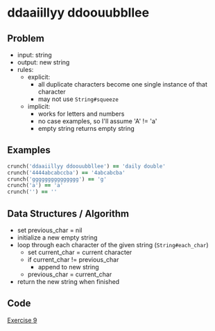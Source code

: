 # ddaaiillyy ddoouubbllee

## Problem

- input: string
- output: new string
- rules:
  - explicit:
    - all duplicate characters become one single instance of that character
    - may not use `String#squeeze`
  - implicit:
    - works for letters and numbers
    - no case examples, so I'll assume 'A' != 'a'
    - empty string returns empty string

## Examples

```ruby
crunch('ddaaiillyy ddoouubbllee') == 'daily double'
crunch('4444abcabccba') == '4abcabcba'
crunch('ggggggggggggggg') == 'g'
crunch('a') == 'a'
crunch('') == ''
```

## Data Structures / Algorithm

- set previous_char = nil
- initialize a new empty string
- loop through each character of the given string (`String#each_char`)
  - set current_char = current character
  - if current_char != previous_char
    - append to new string
  - previous_char = current_char
- return the new string when finished

## Code

[Exercise 9](/exercise_9.rb)
